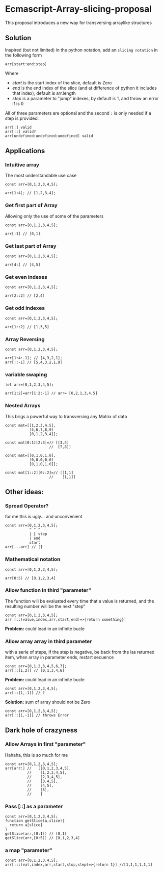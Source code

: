 # Ecmascript-Array-slicing-proposal
This proposal introduces a new way for transversing arraylike structures

## Solution
Inspired (but not limited) in the python notation, add an `slicing notation`
in the following form
```
arr[start:end:step]
```
Where 
 - *start* is the start index of the slice, default is Zero
 - *end* is the end index of the slice (and at difference of python it includes that index), default is arr.length
 - *step* is a parameter to "jump" indexes, by default is 1, and throw an error if is 0

All of three parameters are optional and the second `:` is only needed if a step is provided:

```
arr[:] valid
arr[::] valid?
arr[undefined:undefined:undefined] valid
```

## Applications

### Intuitive array 
The most understandable use case
```
const arr=[0,1,2,3,4,5];

arr[1:4]; // [1,2,3,4];
```

### Get first part of Array
Allowing only the use of some of the parameters
```
const arr=[0,1,2,3,4,5];

arr[:1] // [0,1]
```
### Get last part of Array
```
const arr=[0,1,2,3,4,5];

arr[4:] // [4,5]
```

### Get even indexes
```
const arr=[0,1,2,3,4,5];

arr[2::2] // [2,4]
```

### Get odd indexes
```
const arr=[0,1,2,3,4,5];

arr[1::2] // [1,3,5]
```

### Array Reversing
```
const arr=[0,1,2,3,4,5];

arr[1:4:-1]; // [4,3,2,1];
arr[::-1] // [5,4,3,2,1,0]
```

### variable swaping

```
let arr=[0,1,2,3,4,5];

arr[1:2]=arr[1:2:-1] // arr= [0,2,1,3,4,5]
```

### Nested Arrays
This brigs a powerful way to transversing any Matrix of data

```
const mat=[[1,2,3,4,5],
           [5,6,7,8,9]
           [0,1,2,3,4]];

const mat[0:1][2:3]=// [[3,4]
                    //  [7,8]]
```

```
const mat=[[0,1,0,1,0],
           [0,0,0,0,0]
           [0,1,0,1,0]];

const mat[1::2][0::2]=// [[1,1]
                    //    [1,1]]
```
## Other ideas:

### Spread Operator?
for me this is ugly... and unconvenient
```
const arr=[0,1,2,3,4,5];
           ^ ^ ^
           | | step
           | end
           start
arr[...arr] // []
```
### Mathematical notation
```
const arr=[0,1,2,3,4,5];

arr[0:5) // [0,1,2,3,4]
```
### Allow function in third "parameter"
The function will be evaluated every time that a value is returned, and the resulting number will be the next "step"
```
const arr=[0,1,2,3,4,5];
arr [::(value,index,arr,start,end)=>{return something}]
```
**Problem:** could lead in an infinite bucle

### Allow array array in third parameter
with a serie of steps, if the step is negative, be back from the las returned item, when array in parameter ends, restart secuence

```
const arr=[0,1,2,3,4,5,6,7];
arr[::[1,2]] // [0,1,3,4,6]
```
**Problem:** could lead in an infinite bucle

```
const arr=[0,1,2,3,4,5];
arr[::[1,-1]] // ?
```
**Solution:** sum of array should not be Zero

```
const arr=[0,1,2,3,4,5];
arr[::[1,-1]] // throws Error
```
## Dark hole of crazyness
### Allow Arrays in first "parameter"
Hahaha, this is so much for me

```
const arr=[0,1,2,3,4,5];
arr[arr:] //   [[0,1,2,3,4,5],
          //    [1,2,3,4,5],
          //    [2,3,4,5],
          //    [3,4,5],
          //    [4,5],
          //    [5],
          //    ]
```
### Pass [::] as a parameter


```
const arr=[0,1,2,3,4,5];
function getSlice(a,slice){
  return a[slice]
}
getSlice(arr,[0:1]) // [0,1]
getSlice(arr,[0:5)) // [0,1,2,3,4]
```
### a map "parameter"
```
const arr=[0,1,2,3,4,5];
arr[:::(val,index,arr,start,stop,step)=>{return 1}] //[1,1,1,1,1,1]
```
